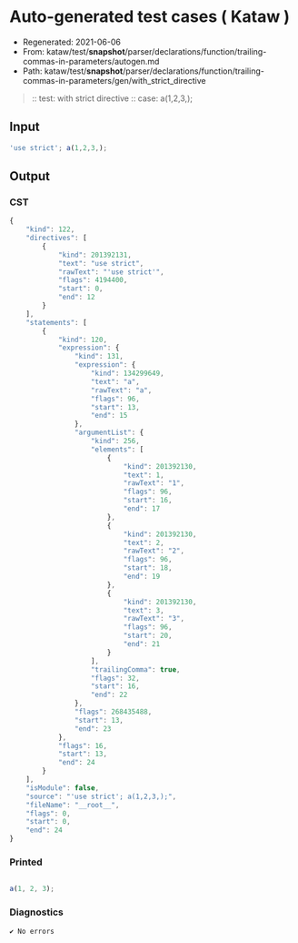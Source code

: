 # Auto-generated test cases ( Kataw )
- Regenerated: 2021-06-06
- From: kataw/test/__snapshot__/parser/declarations/function/trailing-commas-in-parameters/autogen.md
- Path: kataw/test/__snapshot__/parser/declarations/function/trailing-commas-in-parameters/gen/with_strict_directive
> :: test: with strict directive
> :: case: a(1,2,3,);
## Input

`````js
'use strict'; a(1,2,3,);
`````
## Output

### CST

```javascript
{
    "kind": 122,
    "directives": [
        {
            "kind": 201392131,
            "text": "use strict",
            "rawText": "'use strict'",
            "flags": 4194400,
            "start": 0,
            "end": 12
        }
    ],
    "statements": [
        {
            "kind": 120,
            "expression": {
                "kind": 131,
                "expression": {
                    "kind": 134299649,
                    "text": "a",
                    "rawText": "a",
                    "flags": 96,
                    "start": 13,
                    "end": 15
                },
                "argumentList": {
                    "kind": 256,
                    "elements": [
                        {
                            "kind": 201392130,
                            "text": 1,
                            "rawText": "1",
                            "flags": 96,
                            "start": 16,
                            "end": 17
                        },
                        {
                            "kind": 201392130,
                            "text": 2,
                            "rawText": "2",
                            "flags": 96,
                            "start": 18,
                            "end": 19
                        },
                        {
                            "kind": 201392130,
                            "text": 3,
                            "rawText": "3",
                            "flags": 96,
                            "start": 20,
                            "end": 21
                        }
                    ],
                    "trailingComma": true,
                    "flags": 32,
                    "start": 16,
                    "end": 22
                },
                "flags": 268435488,
                "start": 13,
                "end": 23
            },
            "flags": 16,
            "start": 13,
            "end": 24
        }
    ],
    "isModule": false,
    "source": "'use strict'; a(1,2,3,);",
    "fileName": "__root__",
    "flags": 0,
    "start": 0,
    "end": 24
}
```

### Printed

```javascript

a(1, 2, 3);
```

### Diagnostics

```javascript
✔ No errors
```

